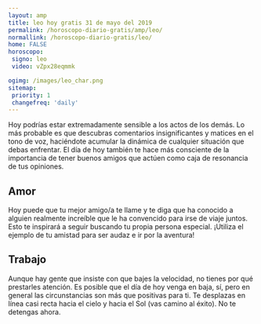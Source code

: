 ```yaml
---
layout: amp
title: leo hoy gratis 31 de mayo del 2019 
permalink: /horoscopo-diario-gratis/amp/leo/
normallink: /horoscopo-diario-gratis/leo/
home: FALSE
horoscopo:
 signo: leo
 video: vZpx28eqmmk

ogimg: /images/leo_char.png
sitemap:
 priority: 1
 changefreq: 'daily'
---
```



Hoy podrías estar extremadamente sensible a los actos de los demás. Lo más probable es que descubras comentarios insignificantes y matices en el tono de voz, haciéndote acumular la dinámica de cualquier situación que debas enfrentar. El día de hoy también te hace más consciente de la importancia de tener buenos amigos que actúen como caja de resonancia de tus opiniones.

## Amor

Hoy puede que tu mejor amigo/a te llame y te diga que ha conocido a alguien realmente increíble que le ha convencido  para irse de viaje juntos. Esto te inspirará a seguir buscando tu propia persona especial. ¡Utiliza el ejemplo de tu amistad para ser audaz e ir por la aventura!

## Trabajo

Aunque hay gente que insiste con que bajes la velocidad, no tienes por qué prestarles atención. Es posible que el día de hoy venga en baja, sí, pero en general las circunstancias son más que positivas para ti. Te desplazas en línea casi recta hacia el cielo y hacia el Sol (vas camino al éxito). No te detengas ahora.